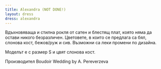 ```yaml
---
title: Alexandra (NOT DONE!)
layout: dress
dress: alexandra
---
```


Вдъхновяваща и стилна рокля от сатен и блестящ плат, която няма да остави никого безразличен. Цветовете, в които се предлага са бял, слонова кост, бежов/руж и сив. Възможни са леки промени по дизайна.

Моделът е с размер S и цвят слонова кост.

Производител Boudoir Wedding by A. Pereverzeva
